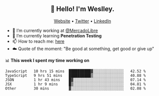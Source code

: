 <h2 align="center">👋 Hello! I'm Weslley.</h2>
<p align="center">
  <a href="http://weslleyneri.com.br">Website</a> •
  <a href="https://twitter.com/Weslley_Neri">Twitter</a> •
  <a href="https://www.linkedin.com/in/weslley-neri-3658908b">LinkedIn</a>
</p>


- 🔭 I’m currently working at [@MercadoLibre](https://github.com/mercadolibre)
- 🌱 I’m currently learning **Penetration Testing**
- 📫 How to reach me: [here](mailto:weslley39@gmail.com)
- ☁️ Quote of the moment: "Be good at something, get good or give up"

📊 **This week I spent my time working on**
<!--START_SECTION:waka-->
```text
JavaScript   10 hrs 15 mins  ██████████▓░░░░░░░░░░░░░░   42.52 % 
TypeScript   9 hrs 51 mins   ██████████▒░░░░░░░░░░░░░░   40.88 % 
JSON         1 hr 43 mins    █▓░░░░░░░░░░░░░░░░░░░░░░░   07.14 % 
JSX          1 hr 9 mins     █▒░░░░░░░░░░░░░░░░░░░░░░░   04.81 % 
Other        30 mins         ▓░░░░░░░░░░░░░░░░░░░░░░░░   02.08 % 
```
<!--END_SECTION:waka-->

<!-- Inspired by https://github.com/gruselhaus/gruselhaus -->